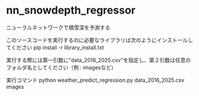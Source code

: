 # nn_snowdepth_regressor
ニューラルネットワークで積雪深を予測する

このソースコードを実行するのに必要なライブラリは次のようにインストールしてください pip install -r library_install.txt

実行する際には第一引数に"data_2016_2025.csv"を指定し、第２引数は任意のフォルダ名としてください（例 : imagesなど）

実行コマンド python weather_predict_regression.py data_2016_2025.csv　images
